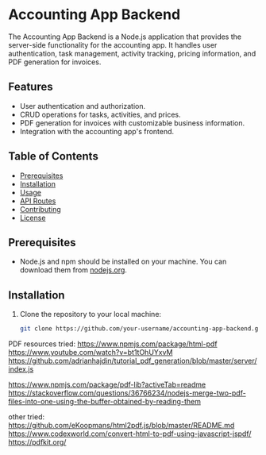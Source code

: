 # Accounting App Backend

The Accounting App Backend is a Node.js application that provides the server-side functionality for the accounting app. It handles user authentication, task management, activity tracking, pricing information, and PDF generation for invoices.

## Features

- User authentication and authorization.
- CRUD operations for tasks, activities, and prices.
- PDF generation for invoices with customizable business information.
- Integration with the accounting app's frontend.

## Table of Contents

- [Prerequisites](#prerequisites)
- [Installation](#installation)
- [Usage](#usage)
- [API Routes](#api-routes)
- [Contributing](#contributing)
- [License](#license)

## Prerequisites

- Node.js and npm should be installed on your machine. You can download them from [nodejs.org](https://nodejs.org/).

## Installation

1. Clone the repository to your local machine:

   ```bash
   git clone https://github.com/your-username/accounting-app-backend.git


PDF resources tried:
https://www.npmjs.com/package/html-pdf
https://www.youtube.com/watch?v=bt1tOhUYxvM
https://github.com/adrianhajdin/tutorial_pdf_generation/blob/master/server/index.js

https://www.npmjs.com/package/pdf-lib?activeTab=readme
https://stackoverflow.com/questions/36766234/nodejs-merge-two-pdf-files-into-one-using-the-buffer-obtained-by-reading-them

other tried:
https://github.com/eKoopmans/html2pdf.js/blob/master/README.md
https://www.codexworld.com/convert-html-to-pdf-using-javascript-jspdf/
https://pdfkit.org/

